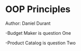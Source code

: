 # OOP Principles
Author: Daniel Durant

-Budget Maker is question One

-Product Catalog is question Two
